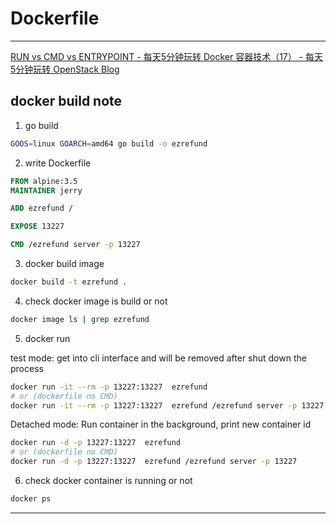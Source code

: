 # Dockerfile

---

[RUN vs CMD vs ENTRYPOINT - 每天5分钟玩转 Docker 容器技术（17） - 每天5分钟玩转 OpenStack Blog](https://www.ibm.com/developerworks/community/blogs/132cfa78-44b0-4376-85d0-d3096cd30d3f/entry/RUN_vs_CMD_vs_ENTRYPOINT_%E6%AF%8F%E5%A4%A95%E5%88%86%E9%92%9F%E7%8E%A9%E8%BD%AC_Docker_%E5%AE%B9%E5%99%A8%E6%8A%80%E6%9C%AF_17?lang=en)

##  docker build note

1. go build
```sh
GOOS=linux GOARCH=amd64 go build -o ezrefund
```

2. write Dockerfile
```Dockerfile
FROM alpine:3.5
MAINTAINER jerry

ADD ezrefund /

EXPOSE 13227

CMD /ezrefund server -p 13227
```

3. docker build image
```sh
docker build -t ezrefund .
```

4. check docker image is build or not
```sh
docker image ls | grep ezrefund
```

5. docker run

test mode: get into cli interface and will be removed after shut down the process
```sh
docker run -it --rm -p 13227:13227  ezrefund
# or (dockerfile no CMD)
docker run -it --rm -p 13227:13227  ezrefund /ezrefund server -p 13227
```

Detached mode: Run container in the background, print new container id
```sh
docker run -d -p 13227:13227  ezrefund
# or (dockerfile no CMD)
docker run -d -p 13227:13227  ezrefund /ezrefund server -p 13227
```

6. check docker container is running or not
```sh
docker ps
```
---

